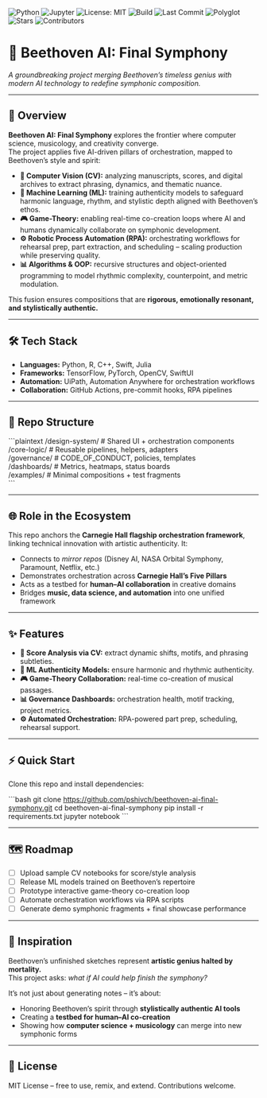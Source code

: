 ![Python](https://img.shields.io/badge/Python-3.x-blue?logo=python)
![Jupyter](https://img.shields.io/badge/Notebook-Jupyter-orange?logo=jupyter)
![License: MIT](https://img.shields.io/badge/License-MIT-green)
![Build](https://img.shields.io/badge/Build-Passing-brightgreen)
![Last Commit](https://img.shields.io/badge/Last_Commit-Today-success)
![Polyglot](https://img.shields.io/badge/Polyglot-ML|CV|RPA|GameTheory-purple)
![Stars](https://img.shields.io/github/stars/pshivch/beethoven-ai-final-symphony?style=social)
![Contributors](https://img.shields.io/github/contributors/pshivch/beethoven-ai-final-symphony)

# 🎼 Beethoven AI: Final Symphony  

*A groundbreaking project merging Beethoven’s timeless genius with modern AI technology to redefine symphonic composition.*

---

## 📖 Overview
**Beethoven AI: Final Symphony** explores the frontier where computer science, musicology, and creativity converge.  
The project applies five AI-driven pillars of orchestration, mapped to Beethoven’s style and spirit:

- **🎼 Computer Vision (CV):** analyzing manuscripts, scores, and digital archives to extract phrasing, dynamics, and thematic nuance.  
- **🤖 Machine Learning (ML):** training authenticity models to safeguard harmonic language, rhythm, and stylistic depth aligned with Beethoven’s ethos.  
- **🎮 Game-Theory:** enabling real-time co-creation loops where AI and humans dynamically collaborate on symphonic development.  
- **⚙️ Robotic Process Automation (RPA):** orchestrating workflows for rehearsal prep, part extraction, and scheduling – scaling production while preserving quality.  
- **📊 Algorithms & OOP:** recursive structures and object-oriented programming to model rhythmic complexity, counterpoint, and metric modulation.  

This fusion ensures compositions that are **rigorous, emotionally resonant, and stylistically authentic.**

---

## 🛠 Tech Stack
- **Languages:** Python, R, C++, Swift, Julia  
- **Frameworks:** TensorFlow, PyTorch, OpenCV, SwiftUI  
- **Automation:** UiPath, Automation Anywhere for orchestration workflows  
- **Collaboration:** GitHub Actions, pre-commit hooks, RPA pipelines  

---

## 📂 Repo Structure
\`\`\`plaintext
/design-system/     # Shared UI + orchestration components  
/core-logic/        # Reusable pipelines, helpers, adapters  
/governance/        # CODE_OF_CONDUCT, policies, templates  
/dashboards/        # Metrics, heatmaps, status boards  
/examples/          # Minimal compositions + test fragments  
\`\`\`

---

## 🌐 Role in the Ecosystem
This repo anchors the **Carnegie Hall flagship orchestration framework**, linking technical innovation with artistic authenticity. It:

- Connects to *mirror repos* (Disney AI, NASA Orbital Symphony, Paramount, Netflix, etc.)  
- Demonstrates orchestration across **Carnegie Hall’s Five Pillars**  
- Acts as a testbed for **human–AI collaboration** in creative domains  
- Bridges **music, data science, and automation** into one unified framework  

---

## ✨ Features
- **🎼 Score Analysis via CV:** extract dynamic shifts, motifs, and phrasing subtleties.  
- **🤖 ML Authenticity Models:** ensure harmonic and rhythmic authenticity.  
- **🎮 Game-Theory Collaboration:** real-time co-creation of musical passages.  
- **📊 Governance Dashboards:** orchestration health, motif tracking, project metrics.  
- **⚙️ Automated Orchestration:** RPA-powered part prep, scheduling, rehearsal support.  

---

## ⚡ Quick Start
Clone this repo and install dependencies:

\`\`\`bash
git clone https://github.com/pshivch/beethoven-ai-final-symphony.git
cd beethoven-ai-final-symphony
pip install -r requirements.txt
jupyter notebook
\`\`\`

---

## 🗺 Roadmap
- [ ] Upload sample CV notebooks for score/style analysis  
- [ ] Release ML models trained on Beethoven’s repertoire  
- [ ] Prototype interactive game-theory co-creation loop  
- [ ] Automate orchestration workflows via RPA scripts  
- [ ] Generate demo symphonic fragments + final showcase performance  

---

## 🎵 Inspiration
Beethoven’s unfinished sketches represent **artistic genius halted by mortality.**  
This project asks: *what if AI could help finish the symphony?*  

It’s not just about generating notes – it’s about:  
- Honoring Beethoven’s spirit through **stylistically authentic AI tools**  
- Creating a **testbed for human–AI co-creation**  
- Showing how **computer science + musicology** can merge into new symphonic forms  

---

## 📜 License
MIT License – free to use, remix, and extend. Contributions welcome.
